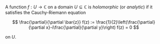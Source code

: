 A function $f: U \to \mathbb{C}$ on a domain $U \subseteq \mathbb{C}$ is 
*holomorphic* (or *analytic*) if it satisfies the Cauchy-Riemann equation 

$$
\frac{\partial}{\partial \bar{z}} f(z) := \frac{1}{2}\left(\frac{\partial}{\partial x}-i\frac{\partial}{\partial y}\right) f(z) = 0
$$

on $U$.
